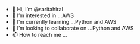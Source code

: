 - 👋 Hi, I’m @saritahiral
- 👀 I’m interested in ...AWS
- 🌱 I’m currently learning ...Python and AWS
- 💞️ I’m looking to collaborate on ...Python and AWS
- 📫 How to reach me ...

<!---
saritahiral/saritahiral is a ✨ special ✨ repository because its `README.md` (this file) appears on your GitHub profile.
You can click the Preview link to take a look at your changes.
--->
